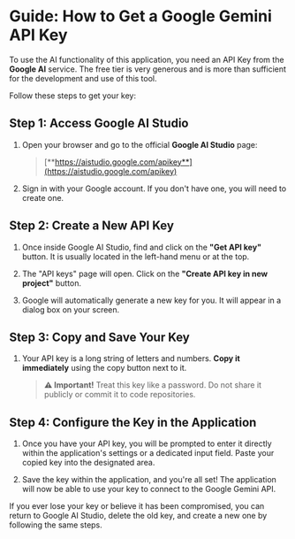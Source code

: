 # Guide: How to Get a Google Gemini API Key

To use the AI functionality of this application, you need an API Key from the **Google AI** service. The free tier is very generous and is more than sufficient for the development and use of this tool.

Follow these steps to get your key:

## Step 1: Access Google AI Studio

1. Open your browser and go to the official **Google AI Studio** page:

   > [**https://aistudio.google.com/apikey**](https://aistudio.google.com/apikey)

2. Sign in with your Google account. If you don't have one, you will need to create one.

## Step 2: Create a New API Key

1. Once inside Google AI Studio, find and click on the **"Get API key"** button. It is usually located in the left-hand menu or at the top.

2. The "API keys" page will open. Click on the **"Create API key in new project"** button.

3. Google will automatically generate a new key for you. It will appear in a dialog box on your screen.

## Step 3: Copy and Save Your Key

1. Your API key is a long string of letters and numbers. **Copy it immediately** using the copy button next to it.

   > **⚠️ Important!** Treat this key like a password. Do not share it publicly or commit it to code repositories.

## Step 4: Configure the Key in the Application

1. Once you have your API key, you will be prompted to enter it directly within the application's settings or a dedicated input field. Paste your copied key into the designated area.

2. Save the key within the application, and you're all set! The application will now be able to use your key to connect to the Google Gemini API.

If you ever lose your key or believe it has been compromised, you can return to Google AI Studio, delete the old key, and create a new one by following the same steps.
